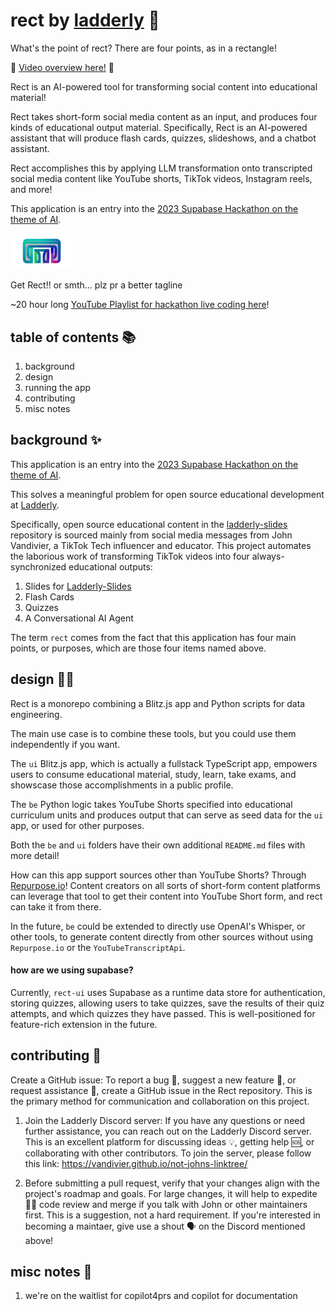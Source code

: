 # rect by [ladderly](https://ladderly.io/) 🚀

What's the point of rect? There are four points, as in a rectangle!

🎥 [Video overview here!](https://www.youtube.com/watch?v=Nx4z97DaK0s) 🎥

Rect is an AI-powered tool for transforming social content into educational material!

Rect takes short-form social media content as an input, and produces four kinds of educational output material. Specifically, Rect is an AI-powered assistant that will produce flash cards, quizzes, slideshows, and a chatbot assistant.

Rect accomplishes this by applying LLM transformation onto transcripted social media content like YouTube shorts, TikTok videos, Instagram reels, and more!

This application is an entry into the [2023 Supabase Hackathon on the theme of AI](https://supabase.com/blog/launch-week-7-hackathon).

<img src="./ui/public/rect-rectangular.png" alt="Rect Logo" width="100"/>

Get Rect!! or smth... plz pr a better tagline

~20 hour long [YouTube Playlist for hackathon live coding here](https://youtube.com/playlist?list=PL4hsXTgWARMzhf6cSFYOC_3AzzMUVkuU_)!

## table of contents 📚

1. background
2. design
3. running the app
4. contributing
5. misc notes

## background ✨

This application is an entry into the [2023 Supabase Hackathon on the theme of AI](https://supabase.com/blog/launch-week-7-hackathon).

This solves a meaningful problem for open source educational development at [Ladderly](https://ladderly.io/).

Specifically, open source educational content in the [ladderly-slides](https://github.com/Vandivier/ladderly-slides) repository is sourced mainly from social media messages from John Vandivier, a TikTok Tech influencer and educator. This project automates the laborious work of transforming TikTok videos into four always-synchronized educational outputs:

1. Slides for [Ladderly-Slides](https://github.com/Vandivier/ladderly-slides)
2. Flash Cards
3. Quizzes
4. A Conversational AI Agent

The term `rect` comes from the fact that this application has four main points, or purposes, which are those four items named above.

## design 🧑‍🎨

Rect is a monorepo combining a Blitz.js app and Python scripts for data engineering.

The main use case is to combine these tools, but you could use them independently if you want.

The `ui` Blitz.js app, which is actually a fullstack TypeScript app, empowers users to consume educational material, study, learn, take exams, and showscase those accomplishments in a public profile.

The `be` Python logic takes YouTube Shorts specified into educational curriculum units and produces output that can serve as seed data for the `ui` app, or used for other purposes.

Both the `be` and `ui` folders have their own additional `README.md` files with more detail!

How can this app support sources other than YouTube Shorts? Through [Repurpose.io](https://repurpose.io/)! Content creators on all sorts of short-form content platforms can leverage that tool to get their content into YouTube Short form, and rect can take it from there.

In the future, `be` could be extended to directly use OpenAI's Whisper, or other tools, to generate content directly from other sources without using `Repurpose.io` or the `YouTubeTranscriptApi`.

#### how are we using supabase?

Currently, `rect-ui` uses Supabase as a runtime data store for authentication, storing quizzes, allowing users to take quizzes, save the results of their quiz attempts, and which quizzes they have passed. This is well-positioned for feature-rich extension in the future.

## contributing 💖

Create a GitHub issue: To report a bug 🐞, suggest a new feature 🌟, or request assistance 🙋, create a GitHub issue in the Rect repository. This is the primary method for communication and collaboration on this project.

1. Join the Ladderly Discord server: If you have any questions or need further assistance, you can reach out on the Ladderly Discord server. This is an excellent platform for discussing ideas 💡, getting help 🆘, or collaborating with other contributors. To join the server, please follow this link: https://vandivier.github.io/not-johns-linktree/

2. Before submitting a pull request, verify that your changes align with the project's roadmap and goals. For large changes, it will help to expedite 🏎️‍💨 code review and merge if you talk with John or other maintainers first. This is a suggestion, not a hard requirement. If you're interested in becoming a maintaer, give use a shout 🗣️ on the Discord mentioned above!

## misc notes 📝

1. we're on the waitlist for copilot4prs and copilot for documentation
